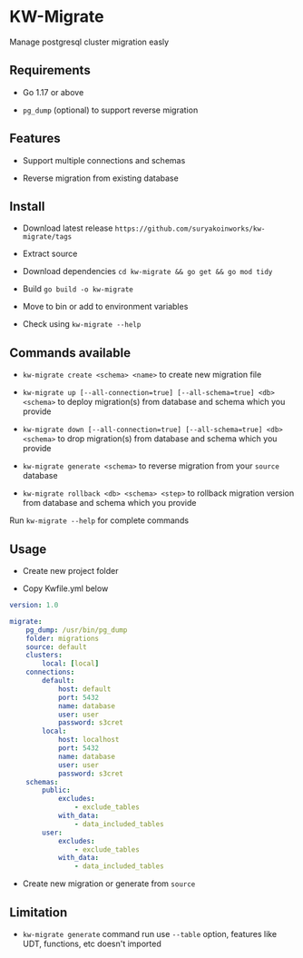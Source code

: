 # KW-Migrate

Manage postgresql cluster migration easly

## Requirements

- Go 1.17 or above

- `pg_dump` (optional) to support reverse migration

## Features

- Support multiple connections and schemas

- Reverse migration from existing database

## Install

- Download latest release `https://github.com/suryakoinworks/kw-migrate/tags`

- Extract source

- Download dependencies `cd kw-migrate && go get && go mod tidy`

- Build `go build -o kw-migrate`

- Move to bin or add to environment variables

- Check using `kw-migrate --help`

## Commands available

- `kw-migrate create <schema> <name>` to create new migration file

- `kw-migrate up [--all-connection=true] [--all-schema=true] <db> <schema>` to deploy migration(s) from database and schema which you provide

- `kw-migrate down [--all-connection=true] [--all-schema=true] <db> <schema>` to drop migration(s) from database and schema which you provide

- `kw-migrate generate <schema>` to reverse migration from your `source` database 

- `kw-migrate rollback <db> <schema> <step>` to rollback migration version from database and schema which you provide

Run `kw-migrate --help` for complete commands

## Usage

- Create new project folder

- Copy Kwfile.yml below

```yaml
version: 1.0

migrate:
    pg_dump: /usr/bin/pg_dump
    folder: migrations
    source: default
    clusters:
        local: [local]
    connections:
        default:
            host: default
            port: 5432
            name: database
            user: user
            password: s3cret
        local:
            host: localhost
            port: 5432
            name: database
            user: user
            password: s3cret
    schemas:
        public:
            excludes:
                - exclude_tables
            with_data:
                - data_included_tables
        user:
            excludes:
                - exclude_tables
            with_data:
                - data_included_tables
```

- Create new migration or generate from `source`

## Limitation

- `kw-migrate generate` command run use `--table` option, features like UDT, functions, etc doesn't imported
